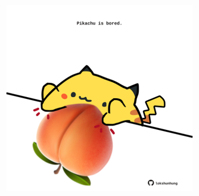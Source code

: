 <!-- built at 12/10/2023, 23:00:49 UTC -->
<p align="center">
  <img width="500" height="500" src="./ReadmeImage.svg">
</p>
